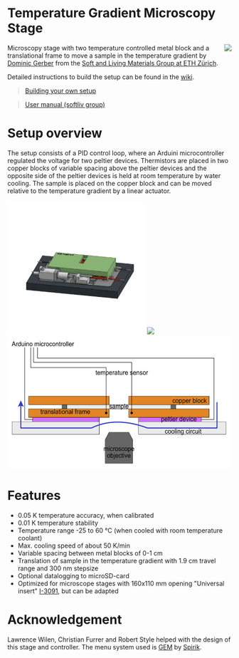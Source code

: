 # Temperature Gradient Microscopy Stage


<a href="https://softliv.mat.ethz.ch/"><img src="https://softliv.mat.ethz.ch/_jcr_content/orgbox/image.imageformat.logo.1477473979.png" align = right height = 100px></a>
Microscopy stage with two temperature controlled metal block and a translational frame to move a sample in the temperature gradient by [Dominic Gerber](https://softliv.mat.ethz.ch/people/person-detail.MTk2MDQ5.TGlzdC8yMTgxLDIwMDIyNzA3NTg=.html) from the [Soft and Living Materials Group at ETH Zürich](https://softliv.mat.ethz.ch/).

Detailed instructions to build the setup can be found in the [wiki](https://github.com/gerberli/temperature_gradient_microscopy_stage/wiki/).

  > [Building your own setup](https://github.com/dogerber/temperature_gradient_microscopy_stage/wiki/Building-your-own-Setup) 

  > [User manual (softliv group)](https://github.com/gerberli/temperature_gradient_microscopy_stage/wiki/Operation-manual)





# Setup overview
The setup consists of a PID control loop, where an Arduini microcontroller regulated the voltage for two peltier devices. Thermistors are placed in two copper blocks of variable spacing above the peltier devices and the opposite side of the peltier devices is held at room temperature by water cooling. The sample is placed on the copper block and can be moved relative to the temperature gradient by a linear actuator.

 <img src="images/Exploded_view_animation.gif" height =300px >
<img src="images/picture_controller.png" height =300px > <img src="images/G3w_principle.png" height =300px >

# Features
* 0.05 K temperature accuracy, when calibrated
* 0.01 K temperature stability
* Temperature range -25 to 60 °C (when cooled with room temperature coolant)
* Max. cooling speed of about 50 K/min 
* Variable spacing between metal blocks of 0-1 cm
* Translation of sample in the temperature gradient with 1.9 cm travel range and 300 nm stepsize
* Optional datalogging to microSD-card
* Optimized for microscope stages with 160x110 mm opening "Universal insert" [I-3091](https://www.asiimaging.com/products/stages-inserts/160-x-110-mm-slide-inserts/), but can be adapted


# Acknowledgement
Lawrence Wilen, Christian Furrer and Robert Style helped with the design of this stage and controller. The menu system used is [GEM](https://github.com/Spirik/GEM) by [Spirik](https://github.com/Spirik).

